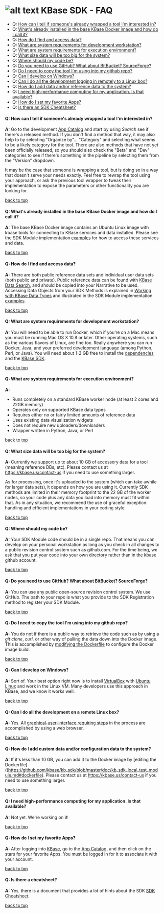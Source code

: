 # ![alt text](https://avatars2.githubusercontent.com/u/1263946?v=3&s=84 "KBase") KBase SDK - FAQ

<A NAME="top"></A>
- Q: [How can I tell if someone's already wrapped a tool I'm interested in?](#repeat)
- Q: [What's already installed in the base KBase Docker image and how do I call it?](#installed)
- Q: [How do I find and access data?](#data)
- Q: [What are system requirements for development workstation?](#sys-req-dev)
- Q: [What are system requirements for execution environment?](#sys-req-exec)
- Q: [What size data will be too big for the system?](#data-limits)
- Q: [Where should my code be?](#code-repo)
- Q: [Do you need to use GitHub?  What about BitBucket?  SourceForge?](#github-req)
- Q: [Do I need to copy the tool I'm using into my github repo?](#github-copy)
- Q: [Can I develop on Windows?](#windows)
- Q: [Can I do all the development logging in remotely to a Linux box?](#linux)
- Q: [How do I add data and/or reference data to the system?](#config-data)
- Q: [I need high-performance computing for my application.  Is that available?](#hpc)
- Q: [How do I set my favorite Apps?](#favorites)
- Q: [Is there an SDK Cheatsheet?](#cheatsheet)

#### <A NAME="repeat"></A>Q: How can I tell if someone's already wrapped a tool I'm interested in?
**A:** Go to the development [App Catalog](https://narrative.kbase.us/#appcatalog) and start by using *Search* see if there's a released method.  If you don't find a method that way, it may also help to  by selecting "Organize by"... "Category" and selecting what seems to be a likely category for the tool.  There are also methods that have not yet been officially released, so you should also check the "Beta" and "Dev" categories to see if there's something in the pipeline by selecting them from the "Version" dropdown.

It may be the case that someone is wrapping a tool, but is doing so in a way that doesn't serve your needs exactly.  Feel free to rewrap the tool using your approach, or ask the previous tool wrapper to tweak their implementation to expose the parameters or other functionality you are looking for.

[back to top](#top)


#### <A NAME="installed"></A>Q: What's already installed in the base KBase Docker image and how do I call it?
**A:**  The base KBase Docker image contains an Ubuntu Linux image with kbase tools for connecting to KBase services and data installed.  Please see the SDK Module implementation [examples](https://github.com/kbase/kb_sdk/README.md#examples) for how to access these services and data.

[back to top](#top)


#### <A NAME="data"></A>Q: How do I find and access data?
**A:** There are both public reference data sets and individual user data sets (both public and private).  Public reference data can be found with [KBase Data Search](https://narrative.kbase.us/search/#/search/?q=*), and should be copied into your Narrative to be used.  Accessing Data Objects from your SDK Methods is explained in [Working with KBase Data Types](https://narrative.kbase.us/#catalog/datatypes) and illustrated in the SDK Module implementation [examples](https://github.com/kbase/kb_sdk/README.md#examples).

[back to top](#top)


#### <A NAME="sys-req-dev"></A>Q: What are system requirements for development workstation?
**A:** You will need to be able to run Docker, which if you're on a Mac means you must be running Mac OS X 10.8 or later.  Other operating systems, such as the various flavors of Linux, are fine too.  Really anywhere you can run Docker, Java, and your preferred development language (among Python, Perl, or Java).  You will need about 1-2 GB free to install the [dependencies](https://github.com/kbase/kb_sdk/docs/kb_sdk_dependencies.md) and the [KBase SDK](https://https://github.com/kbase/kb_sdk/doc/kb_sdk_install_and_build.md).

[back to top](#top)


#### <A NAME="sys-req-exec"></A>Q: What are system requirements for execution environment?
**A:** 
- Runs completely on a standard KBase worker node (at least 2 cores and 22GB memory)
- Operates only on supported KBase data types
- Requires either no or fairly limited amounts of reference data
- Uses existing data visualization widgets
- Does not require new uploaders/downloaders
- Wrapper written in Python, Java, or Perl

[back to top](#top)


#### <A NAME="data-limits"></A>Q: What size data will be too big for the system?
**A:** Currently we support up to about 10 GB of accessory data for a tool (meaning reference DBs, etc).  Please contact us at https://kbase.us/contact-us if you need to use something larger.

As for processing, once it's uploaded to the system (which can take awhile for larger data sets), it depends on how you are using it.  Currently SDK methods are limited in their memory footprint to the 22 GB of the worker nodes, so your code plus any data you load into memory must fit within that.  As in any situation, we recommend the use of graceful exception handling and efficient implementations in your coding style.

[back to top](#top)


#### <A NAME="code-repo"></A>Q: Where should my code be?
**A:** Your SDK Module code should be in a single repo.  That means you can develop on your personal workstation as long as you check in all changes to a public revision control system such as github.com.  For the time being, we ask that you put your code into your own directory rather than in the kbase github account.

[back to top](#top)


#### <A NAME="github-req"></A>Q: Do you need to use GitHub?  What about BitBucket?  SourceForge?
**A:** You can use any public open-source revision control system.  We use GitHub.  The path to your repo is what you provide to the SDK Registration method to register your SDK Module.

[back to top](#top)


#### <A NAME="github-copy"></A>Q: Do I need to copy the tool I'm using into my github repo?
**A:** You do not if there is a public way to retrieve the code such as by using a *git clone*, *curl*, or other way of pulling the data down into the Docker image.  This is accomplished by [modifying the Dockerfile](https://github.com/kbase/kb_sdk/blob/master/doc/kb_sdk_local_test_module.md#dockerfile) to configure the Docker image build.

[back to top](#top)


#### <A NAME="windows"></A>Q: Can I develop on Windows?
**A:**  Sort of.  Your best option right now is to install [VirtualBox](https://www.virtualbox.org) with [Ubuntu Linux](https://www.ubuntu.com/desktop) and work in the Linux VM.  Many developers use this approach in KBase, and we know it works well.

[back to top](#top)


#### <A NAME="linux"></A>Q: Can I do all the development on a remote Linux box?
**A:** Yes.  All [graphical-user-interface requiring steps](https://github.com/kbase/kb_sdk/blob/master/doc/kb_sdk_test_in_kbase.md) in the process are accomplished by using a web browser.

[back to top](#top)


#### <A NAME="config-data"></A>Q: How do I add custom data and/or configuration data to the system?
**A:** If it's less than 10 GB, you can add it to the Docker image by [editing the Dockerfile]((https://github.com/kbase/kb_sdk/blob/master/doc/kb_sdk_local_test_module.md#dockerfile).  Please contact us at https://kbase.us/contact-us if you need to use something larger.

[back to top](#top)


#### <A NAME="hpc"></A>Q: I need high-performance computing for my application.  Is that available?
**A:** Not yet.  We're working on it!

[back to top](#top)


#### <A NAME="favorites"></A>Q: How do I set my favorite Apps?
**A:** After logging into [KBase](https://kbase.us), go to the [App Catalog](https://narrative.kbase.us/#appcatalog), and then click on the stars for your favorite Apps.  You must be logged in for it to associate it with your account.

[back to top](#top)

#### <A NAME="cheatsheet"></A>Q: Is there a cheatsheet?
**A:** Yes, there is a document that provides a lot of hints about the SDK [SDK Cheatsheet](SDK_AdvancedFeaturesCheatSheet.pdf).

[back to top](#top)
